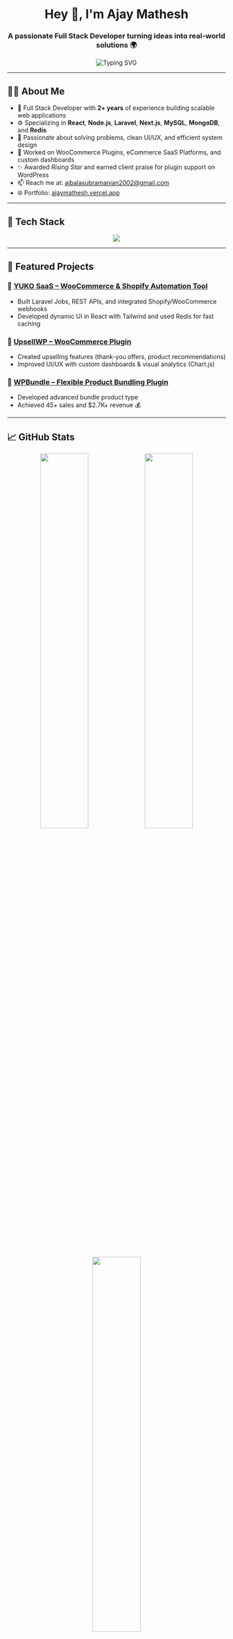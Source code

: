 <!-- Banner -->
<h1 align="center">Hey 👋, I'm Ajay Mathesh</h1>
<h3 align="center">A passionate Full Stack Developer turning ideas into real-world solutions 🌍</h3>

<!-- Typing animation -->
<p align="center">
  <img src="https://readme-typing-svg.herokuapp.com?font=Fira+Code&pause=1000&center=true&vCenter=true&width=435&lines=Software+Engineer+💻;Full+Stack+Developer+🚀;React+%7C+Node+%7C+Laravel+%7C+Next+JS;MongoDB+%7C+MySQL+%7C+Redis+%7C+Docker" alt="Typing SVG" />
</p>


---

## 🧑‍💻 About Me

- 💼 Full Stack Developer with **2+ years** of experience building scalable web applications
- ⚙️ Specializing in **React**, **Node.js**, **Laravel**, **Next.js**, **MySQL**, **MongoDB**, and **Redis**
- 🧠 Passionate about solving problems, clean UI/UX, and efficient system design
- 🔧 Worked on WooCommerce Plugins, eCommerce SaaS Platforms, and custom dashboards
- ✨ Awarded *Rising Star* and earned client praise for plugin support on WordPress
- 📫 Reach me at: [ajbalasubramanian2002@gmail.com](mailto:ajbalasubramanian2002@gmail.com)
- 🌐 Portfolio: [ajaymathesh.vercel.app](https://ajaymathesh.vercel.app)

---

## 🔧 Tech Stack

<p align="center">
  <img src="https://skillicons.dev/icons?i=js,ts,react,next,nodejs,laravel,php,express,mysql,mongodb,redis,docker,tailwind,bootstrap,html,css,git,github,vscode" />
</p>

---

## 🚀 Featured Projects

### 🔹 [YUKO SaaS – WooCommerce & Shopify Automation Tool](https://github.com/ajaymsd)
- Built Laravel Jobs, REST APIs, and integrated Shopify/WooCommerce webhooks
- Developed dynamic UI in React with Tailwind and used Redis for fast caching

### 🔹 [UpsellWP – WooCommerce Plugin](https://wordpress.org/plugins/upsellwp/)
- Created upselling features (thank-you offers, product recommendations)
- Improved UI/UX with custom dashboards & visual analytics (Chart.js)

### 🔹 [WPBundle – Flexible Product Bundling Plugin](https://wpproplugin.com/plugins/wpbundle)
- Developed advanced bundle product type
- Achieved 45+ sales and $2.7K+ revenue 💰

---

## 📈 GitHub Stats

<p align="center">
  <img src="https://github-readme-stats.vercel.app/api?username=ajaymsd&show_icons=true&theme=tokyonight&hide_border=true" width="47%" />
  <img src="https://github-readme-streak-stats.herokuapp.com?user=ajaymsd&theme=tokyonight&hide_border=true" width="47%" />
</p>

<p align="center">
  <img src="https://github-readme-stats.vercel.app/api/top-langs/?username=ajaymsd&layout=compact&theme=tokyonight&hide_border=true" width="47%" />
</p>

---

## 🏆 Achievements & Certifications

- 🏅 *Rising Star Award* at Cartrabbit
- 🗣️ 5+ client mentions on WordPress for excellent plugin support
- 🧾 Microsoft Certified: HTML5, Python, Network Security
- 📜 MongoDB University – Certified Developer

---

## 🤝 Let's Connect

<p align="center">
  <a href="https://www.linkedin.com/in/ajay-mathesh-b-101b43208" target="_blank">
    <img src="https://img.shields.io/badge/-LinkedIn-blue?style=for-the-badge&logo=linkedin&logoColor=white"/>
  </a>
  <a href="mailto:ajbalasubramanian2002@gmail.com">
    <img src="https://img.shields.io/badge/-Email-c14438?style=for-the-badge&logo=gmail&logoColor=white"/>
  </a>
  <a href="https://ajaymathesh.vercel.app">
    <img src="https://img.shields.io/badge/-Portfolio-black?style=for-the-badge&logo=github&logoColor=white"/>
  </a>
</p>

---

> ⭐ *If you like what I do, consider giving a star to one of my repos and follow me for updates!*
